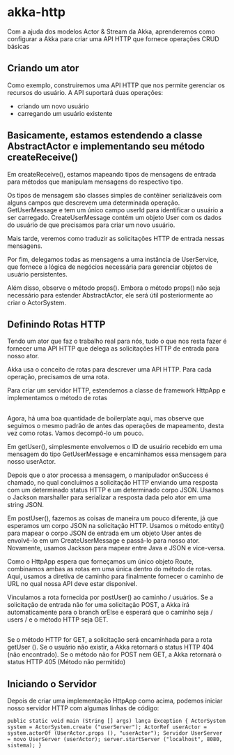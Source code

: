 # akka-http
Com a ajuda dos modelos Actor &amp; Stream da Akka, aprenderemos como configurar a Akka para criar uma API HTTP que fornece operações CRUD básicas

## Criando um ator
Como exemplo, construiremos uma API HTTP que nos permite gerenciar os recursos do usuário. A API suportará duas operações:

- criando um novo usuário
- carregando um usuário existente

## Basicamente, estamos estendendo a classe AbstractActor e implementando seu método createReceive()

Em createReceive(), estamos mapeando tipos de mensagens de entrada para métodos que manipulam mensagens do respectivo tipo.

Os tipos de mensagem são classes simples de contêiner serializáveis com alguns campos que descrevem uma determinada operação. GetUserMessage e tem um único campo userId para identificar o usuário a ser carregado. CreateUserMessage contém um objeto User com os dados do usuário de que precisamos para criar um novo usuário.

Mais tarde, veremos como traduzir as solicitações HTTP de entrada nessas mensagens.

Por fim, delegamos todas as mensagens a uma instância de UserService, que fornece a lógica de negócios necessária para gerenciar objetos de usuário persistentes.

Além disso, observe o método props(). Embora o método props() não seja necessário para estender AbstractActor, ele será útil posteriormente ao criar o ActorSystem.

## Definindo Rotas HTTP
Tendo um ator que faz o trabalho real para nós, tudo o que nos resta fazer é fornecer uma API HTTP que delega as solicitações HTTP de entrada para nosso ator.

Akka usa o conceito de rotas para descrever uma API HTTP. Para cada operação, precisamos de uma rota.

Para criar um servidor HTTP, estendemos a classe de framework HttpApp e implementamos o método de rotas

##

Agora, há uma boa quantidade de boilerplate aqui, mas observe que seguimos o mesmo padrão de antes das operações de mapeamento, desta vez como rotas. Vamos decompô-lo um pouco.

Em getUser(), simplesmente envolvemos o ID de usuário recebido em uma mensagem do tipo GetUserMessage e encaminhamos essa mensagem para nosso userActor.

Depois que o ator processa a mensagem, o manipulador onSuccess é chamado, no qual concluímos a solicitação HTTP enviando uma resposta com um determinado status HTTP e um determinado corpo JSON. Usamos o Jackson marshaller para serializar a resposta dada pelo ator em uma string JSON.

Em postUser(), fazemos as coisas de maneira um pouco diferente, já que esperamos um corpo JSON na solicitação HTTP. Usamos o método entity() para mapear o corpo JSON de entrada em um objeto User antes de envolvê-lo em um CreateUserMessage e passá-lo para nosso ator. Novamente, usamos Jackson para mapear entre Java e JSON e vice-versa.

Como o HttpApp espera que forneçamos um único objeto Route, combinamos ambas as rotas em uma única dentro do método de rotas. Aqui, usamos a diretiva de caminho para finalmente fornecer o caminho de URL no qual nossa API deve estar disponível.

Vinculamos a rota fornecida por postUser() ao caminho / usuários. Se a solicitação de entrada não for uma solicitação POST, a Akka irá automaticamente para o branch orElse e esperará que o caminho seja / users / <id> e o método HTTP seja GET.
  
  ##
  Se o método HTTP for GET, a solicitação será encaminhada para a rota getUser (). Se o usuário não existir, a Akka retornará o status HTTP 404 (não encontrado). Se o método não for POST nem GET, a Akka retornará o status HTTP 405 (Método não permitido)
  
## Iniciando o Servidor
Depois de criar uma implementação HttpApp como acima, podemos iniciar nosso servidor HTTP com algumas linhas de código:

`public static void main (String [] args) lança Exception {
   ActorSystem system = ActorSystem.create ("userServer");
   ActorRef userActor = system.actorOf (UserActor.props (), "userActor");
   Servidor UserServer = novo UserServer (userActor);
   server.startServer ("localhost", 8080, sistema);
}`
  
  

